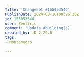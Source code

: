```yaml
---
Title: 'Changeset #155053546'
PublishDate: 2024-08-10T09:26:36Z
id: 155053546
user: Zenfiric
comment: 'Update #building(s)'
created_by: iD 2.29.0
tags:
- Montenegro

---
```

